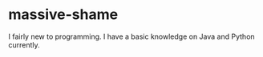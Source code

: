 # massive-shame
I fairly new to programming. I have a basic knowledge on Java and Python currently.
